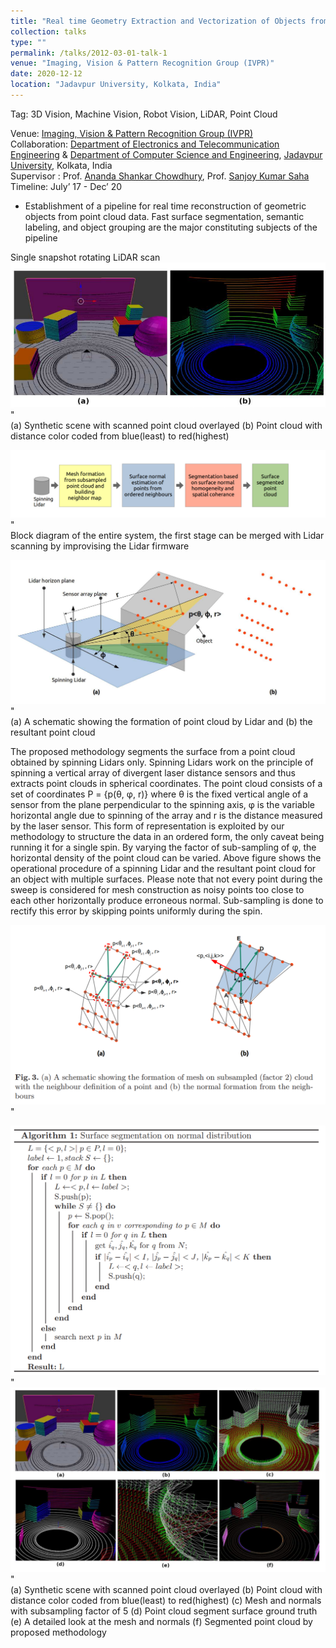 ```yaml
---
title: "Real time Geometry Extraction and Vectorization of Objects from Point-Cloud Data"
collection: talks
type: ""
permalink: /talks/2012-03-01-talk-1
venue: "Imaging, Vision & Pattern Recognition Group (IVPR)"
date: 2020-12-12
location: "Jadavpur University, Kolkata, India"
---
```

Tag: 3D Vision, Machine Vision, Robot Vision, LiDAR, Point Cloud

  
Venue: [Imaging, Vision & Pattern Recognition Group (IVPR)](https://sites.google.com/site/ivprgroup/home-page-ivpr?authuser=0) <br/>
Collaboration: [Department of Electronics and Telecommunication Engineering](http://www.jaduniv.edu.in/view_department.php?deptid=84) & [Department of Computer Science and Engineering](http://www.jaduniv.edu.in/view_department.php?deptid=59), [Jadavpur University](http://www.jaduniv.edu.in/), Kolkata, India <br/>
Supervisor : Prof. [Ananda Shankar Chowdhury](https://sites.google.com/site/anandachowdhury/), Prof. [Sanjoy Kumar Saha](https://scholar.google.co.in/citations?user=MVooqJUAAAAJ&hl=en) <br/>
Timeline: July’ 17 - Dec’ 20 <br/>
 * Establishment of a pipeline for real time reconstruction of geometric objects from point cloud data. Fast surface segmentation, semantic labeling, and object grouping are the major constituting subjects of the pipeline

Single snapshot rotating LiDAR scan  
  ![alt text](https://github.com/jasorsi13/jasorsi.github.io/blob/master/paper_img/1.PNG?raw=true)" <br/>
  (a) Synthetic scene with scanned point cloud overlayed (b) Point cloud with distance color coded from blue(least) to red(highest)
  
  ![alt text](https://github.com/jasorsi13/jasorsi.github.io/blob/master/paper_img/2a.PNG?raw=true)" <br/>
  Block diagram of the entire system, the first stage can be merged with Lidar scanning by improvising the Lidar firmware

  ![alt text](https://github.com/jasorsi13/jasorsi.github.io/blob/master/paper_img/3.PNG?raw=true)" <br/>
  (a) A schematic showing the formation of point cloud by Lidar and (b) the resultant point cloud
 
  The proposed methodology segments the surface from a point cloud obtained by spinning Lidars only. Spinning Lidars work on the principle of spinning a vertical array   of divergent laser distance sensors and thus extracts point clouds in spherical coordinates. The point cloud consists of a set of coordinates P = {p(θ, φ, r)} where   θ is the fixed vertical angle of a sensor from the plane perpendicular to the spinning axis, φ is the variable horizontal angle due to spinning of the array and r     is the distance measured by the laser sensor. This form of representation is exploited by our methodology to structure the data in an ordered form, the only caveat     being running it for a single spin. By varying the factor of sub-sampling of φ, the horizontal density of the point cloud can be varied. Above figure shows the         operational procedure of a spinning Lidar and the resultant point cloud for an object with multiple surfaces. Please note that not every point during the sweep is     considered for mesh construction as noisy points too close to each other horizontally produce erroneous normal. Sub-sampling is done to rectify this error by           skipping points uniformly during the spin.

  ![alt text](https://github.com/jasorsi13/jasorsi.github.io/blob/master/paper_img/4.PNG?raw=true)" 
  

  ![alt text](https://github.com/jasorsi13/jasorsi.github.io/blob/master/paper_img/5.PNG?raw=true)" <br/>
  ![alt text](https://github.com/jasorsi13/jasorsi.github.io/blob/master/paper_img/6.PNG?raw=true)" <br/>
  (a) Synthetic scene with scanned point cloud overlayed (b) Point cloud with distance color coded from blue(least) to red(highest) (c) Mesh and normals with             subsampling factor of 5 (d) Point cloud segment surface ground truth (e) A detailed look at the mesh and normals (f) Segmented point cloud by proposed methodology
 
 





 
